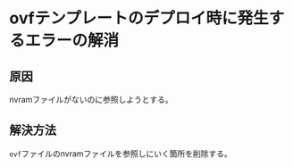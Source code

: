 # ovfテンプレートのデプロイ時に発生するエラーの解消
## 原因
nvramファイルがないのに参照しようとする。
## 解決方法
`ovf`ファイルのnvramファイルを参照しにいく箇所を削除する。
